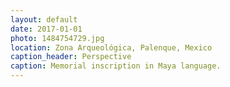 ```yaml
---
layout: default
date: 2017-01-01
photo: 1484754729.jpg
location: Zona Arqueológica, Palenque, Mexico
caption_header: Perspective
caption: Memorial inscription in Maya language.
---
```

